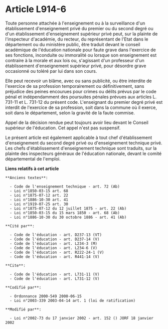 # Article L914-6

Toute personne attachée à l'enseignement ou à la surveillance d'un établissement d'enseignement privé du premier ou du second
degré ou d'un établissement d'enseignement supérieur privé peut, sur la plainte de l'inspecteur d'académie, du recteur, du
représentant de l'Etat dans le département ou du ministère public, être traduit devant le conseil académique de l'éducation
nationale pour faute grave dans l'exercice de ses fonctions, inconduite ou immoralité ou lorsque son enseignement est
contraire à la morale et aux lois ou, s'agissant d'un professeur d'un établissement d'enseignement supérieur privé, pour
désordre grave occasionné ou toléré par lui dans son cours.

Elle peut recevoir un blâme, avec ou sans publicité, ou être interdite de l'exercice de sa profession temporairement ou
définitivement, sans préjudice des peines encourues pour crimes ou délits prévus par le code pénal et indépendamment des
poursuites pénales prévues aux articles L. 731-11 et L. 731-12 du présent code. L'enseignant du premier degré privé est
interdit de l'exercice de sa profession, soit dans la commune où il exerce, soit dans le département, selon la gravité de la
faute commise.

Appel de la décision rendue peut toujours avoir lieu devant le Conseil supérieur de l'éducation. Cet appel n'est pas
suspensif.

Le présent article est également applicable à tout chef d'établissement d'enseignement du second degré privé ou
d'enseignement technique privé. Les chefs d'établissement d'enseignement technique sont traduits, sur la plainte des
inspecteurs généraux de l'éducation nationale, devant le comité départemental de l'emploi.

**Liens relatifs à cet article**

	**Anciens textes**:

	  - Code de l'enseignement technique - art. 72 (Ab)
	  - Loi n°1850-03-15 art. 68
	  - Loi n°1875-07-12 art. 22
	  - Loi n°1886-10-30 art. 41
	  - Loi n°1919-07-25 art. 30
	  - Loi n°1875-07-12 du 12 juillet 1875 - art. 22 (Ab)
	  - Loi n°1850-03-15 du 15 mars 1850 - art. 68 (Ab)
	  - Loi n°1886-10-30 du 30 octobre 1886 - art. 41 (Ab)

	**Cité par**:

	  - Code de l'éducation - art. D237-13 (VT)
	  - Code de l'éducation - art. D237-14 (V)
	  - Code de l'éducation - art. L234-3 (M)
	  - Code de l'éducation - art. L234-6 (V)
	  - Code de l'éducation - art. R222-24-1 (V)
	  - Code de l'éducation - art. R441-14 (V)

	**Cite**:

	  - Code de l'éducation - art. L731-11 (V)
	  - Code de l'éducation - art. L731-12 (V)

	**Codifié par**:

	  - Ordonnance 2000-549 2000-06-15
	  - Loi n°2003-339 2003-04-14 art. 1 (loi de ratification)

	**Modifié par**:

	  - Loi n°2002-73 du 17 janvier 2002 - art. 152 () JORF 18 janvier 2002
